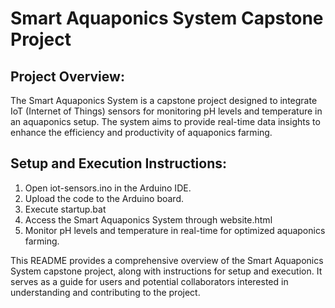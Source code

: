 # **Smart Aquaponics System Capstone Project**

## Project Overview:

The Smart Aquaponics System is a capstone project designed to integrate IoT (Internet of Things) sensors for monitoring pH levels and temperature in an aquaponics setup. The system aims to provide real-time data insights to enhance the efficiency and productivity of aquaponics farming.

## Setup and Execution Instructions:
1. Open iot-sensors.ino in the Arduino IDE.
2. Upload the code to the Arduino board.
3. Execute startup.bat
4. Access the Smart Aquaponics System through website.html
5. Monitor pH levels and temperature in real-time for optimized aquaponics farming.

This README provides a comprehensive overview of the Smart Aquaponics System capstone project, along with instructions for setup and execution. It serves as a guide for users and potential collaborators interested in understanding and contributing to the project.
